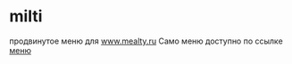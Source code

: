 # milti

продвинутое меню для <a href="https://www.mealty.ru">www.mealty.ru</a></h1>
Само меню доступно по ссылке <a href="https://milti.herokuapp.com/meals">меню</a></h1>
